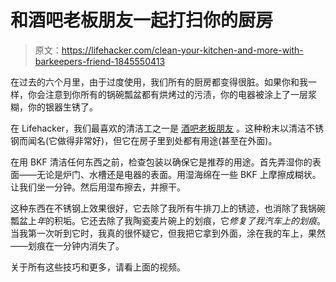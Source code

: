 # 和酒吧老板朋友一起打扫你的厨房

> 原文：<https://lifehacker.com/clean-your-kitchen-and-more-with-barkeepers-friend-1845550413>

在过去的六个月里，由于过度使用，我们所有的厨房都变得很脏。如果你和我一样，你会注意到你所有的锅碗瓢盆都有烘烤过的污渍，你的电器被涂上了一层浆糊，你的银器生锈了。

在 Lifehacker，我们最喜欢的清洁工之一是 [酒吧老板朋友](https://www.barkeepersfriend.com/) 。这种粉末以清洁不锈钢而闻名(它做得非常好)，但它在房子里到处都有用途(甚至在外面)。

在用 BKF 清洁任何东西之前，检查包装以确保它是推荐的用途。首先弄湿你的表面——无论是炉门、水槽还是电器的表面。用湿海绵在一些 BKF 上摩擦成糊状。让我们坐一分钟。然后用湿布擦去，并擦干。

这种东西在不锈钢上效果很好，它去除了我所有牛排刀上的锈迹，也消除了我锅碗瓢盆上*年*的积垢。它还去除了我陶瓷麦片碗上的划痕，它*修复了我汽车上的划痕*。当我第一次听到它时，我真的很怀疑它，但我把它拿到外面，涂在我的车上，果然——划痕在一分钟内消失了。

关于所有这些技巧和更多，请看上面的视频。